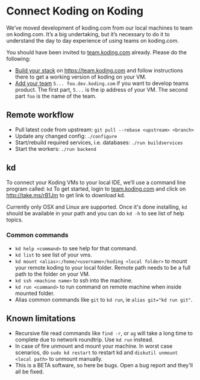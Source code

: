 # Connect Koding on Koding

We’ve moved development of koding.com from our local machines to team on koding.com. It’s a big undertaking, but it’s necessary to do it to understand the day to day experience of using teams on koding.com. 

You should have been invited to [team.koding.com](https://team.koding.com) already. Please do the following:

* [Build your stack](http://take.ms/GxI9N) on https://team.koding.com and follow instructions there to get a working version of koding on your VM.
* [Add your team](https://monosnap.com/file/vq1fJe8508BZp5zTb7CBNeK2zUnwJo) `5... foo.dev.koding.com` if you want to develop teams product. The first part, `5...` is the ip address of your VM. The second part `foo` is the name of the team.

## Remote workflow

* Pull latest code from upstream: `git pull --rebase <upstream> <branch>`
* Update any changed config: `./configure`
* Start/rebuild required services, i.e. databases: `./run buildservices`
* Start the workers: `./run backend`

## kd

To connect your Koding VMs to your local IDE, we’ll use a command line program called: `kd` To get started, login to [team.koding.com](https://team.koding.com/Channels/team) and click on http://take.ms/rB1Jm to get link to download kd.

Currently only OSX and Linux are supported. Once it's done installing, `kd` should be available in your path and you can do `kd -h` to see list of help topics.

### Common commands

* `kd help <command>` to see help for that command.
* `kd list` to see list of your vms.
* `kd mount <alias>:/home/<username>/koding <local folder>` to mount your remote koding to your local folder. Remote path needs to be a full path to the folder on your VM.
* `kd ssh <machine name>` to ssh into the machine.
* `kd run <command>` to run command on remote machine when inside mounted folder.
* Alias common commands like `git` to `kd run`, ie `alias git="kd run git"`.

## Known limitations

* Recursive file read commands like `find -r`, or `ag` will take a long time to complete due to network roundtrip. Use `kd run` instead.
* In case of fire unmount and mount your machine. In worst case scenarios, do `sudo kd restart` to restart kd and `diskutil unmount <local path>` to unmount manually.
* This is a BETA software, so here be bugs. Open a bug report and they'll all be fixed.
